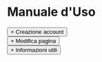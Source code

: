 # Manuale d'Uso

<div>   
<button type="button" class="collapsible active">+ Creazione account</button>
<div class="content" style="display: none;" markdown="1">

- Registrarsi a [GitHub](https://github.com)
- Mandare una mail a [rubentura@proton.me](mailto:rubentura@proton.me) indicando il nome utente, e richiedendo accesso alla pagina relativa alla propria sala (nel caso in cui la pagina non esista ancora, provvederò io alla sua creazione)
- Attendere la conferma, per poi accedere a [GitHub](https://github.com), controllare le notifiche nell'apposito bottone in alto a destra, ed accettare l'invito a collaborare
<div>   
<button type="button" class="collapsible active">+ Screenshots</button>
<div class="content" style="display: none;" markdown="1">

![](/assets/img/gif1.png)
![](/assets/img/gif2.png)
![](/assets/img/gif3.png)
</div>
</div>
</div>
</div>

<div>   
<button type="button" class="collapsible active">+ Modifica pagina</button>
<div class="content" style="display: none;" markdown="1">

Una volta aggiungi come collaboratori alla pagina di sala, potete finalmente modificare ed aggiungere informazioni a vostro piacimento.

1. Aprire la pagina https://github.com/infosaam/nome-sala
2. Cliccare sull'icona di modifica
3. Modificare a piacimento (NB: C'è una sezione, alla fine del file, racchiusa fra le parole `script`. Non va assolutamente modificata, e va lasciata alla fine. Inserite tutto ciò che volete **prima** di tale sezione.)
4. Salvare cliccando sul bottone verde **Commit changes** in fondo alla pagina
</div>
</div>

<div>   
<button type="button" class="collapsible active">+ Informazioni utili</button>
<div class="content" style="display: none;" markdown="1">

Queste pagine sfruttano una sintassi relativamente comprensibile, in modo da permettere anche ad utenti non necessariamente esperti di potersi gestire in autonomia la propria pagina. Ecco alcune informazioni utili:

Innanzitutto, per rendere la pagina più facilmente navigabile, ogni sezione è espandibile con un semplice click. Come si inserisce una nuova sezione? Semplice! 
Il template è questo:

```html
<div>   
<button type="button" class="collapsible active">+ TITOLO SEZIONE</button>
<div class="content" style="display: none;" markdown="1">

ROBE ROBE INFORMAZIONI GHISA
</div>
</div>
```
Potete tranquillamente ignorare tutte le scritte che non capite, e sostituire il titolo della sezione, e il contenuto stesso.

Per quanto riguarda la formattazione:
- Elenchi puntati: basta iniziare la riga con il trattino (-), e lasciare uno spazio
- Elenchi numerati: basta iniziare la riga con il numero seguito da un punto (1.), e lasciare uno spazio
- Grassetto: inserire la parola fra doppi asterischi (`**PAROLONA**`)
- Link: inserire la scritta che va mostrata a schermo fra parentesi quadre, e il link da seguire fra parentesi tonde, senza spazi fra i blocchi de parentesi (`[testo](https://www.ghisa.com)`)
</div>
</div>

<script type="text/javascript">

    function loadCSS(filename){ 

       var file = document.createElement("link");
       file.setAttribute("rel", "stylesheet");
       file.setAttribute("type", "text/css");
       file.setAttribute("href", filename);
       document.head.appendChild(file);
    }

    //just call a function to load your CSS
    //this path should be relative your HTML location
    loadCSS("collapse.css");

    var coll = document.getElementsByClassName("collapsible");
    var i;

    for (i = 0; i < coll.length; i++) {
      coll[i].addEventListener("click", function() {
        this.classList.toggle("active");
        var content = this.nextElementSibling;
        if (content.style.display === "block") {
          content.style.display = "none";
        } else {
          content.style.display = "block";
        }
      });
    }

</script>
